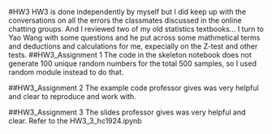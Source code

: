 #HW3
HW3 is done independently by myself but I did keep up with the conversations on all the errors the classmates discussed in the online chatting groups. And I reviewed two of my old statistics textbooks... I turn to Yao Wang with some questions and he put across some mathmetical terms and deductions and calculations for me, expecially on the Z-test and other tests.
##HW3_Assignment 1
The code in the skeleton notebook does not generate 100 unique random numbers for the total 500 samples, so I used random module instead to do that.

##HW3_Assignment 2
The example code professor gives was very helpful and clear to reproduce and work with. 

##HW3_Assignment 3
The slides professor gives was very helpful and clear. Refer to the HW3_3_hc1924.ipynb
